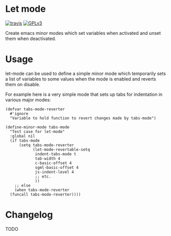 # Let mode

[![travis](https://travis-ci.org/davidshepherd7/let-mode.svg?branch=master)](https://travis-ci.org/davidshepherd7/let-mode) <!-- [![melpa](http://melpa.org/packages/let-mode-badge.svg)](http://melpa.org/#/let-mode)  -->[![GPLv3](http://img.shields.io/badge/license-GNU%20GPLv3-blue.svg)](https://github.com/davidshepherd7/let-mode/blob/master/LICENSE)

Create emacs minor modes which set variables when activated and unset them when deactivated.

# Usage

let-mode can be used to define a simple minor mode which temporarily sets a list
of variables to some values when the mode is enabled and reverts them on
disable.

For example here is a very simple mode that sets up tabs for indentation in
various major modes:

    (defvar tabs-mode-reverter
      #'ignore
      "Variable to hold function to revert changes made by tabs-mode")

    (define-minor-mode tabs-mode
      "Test case for let-mode"
      :global nil
      (if tabs-mode
          (setq tabs-mode-reverter
                (let-mode-revertable-setq
                 indent-tabs-mode t
                 tab-width 4
                 c-basic-offset 4
                 sgml-basic-offset 4
                 js-indent-level 4
                 ;; etc.
                 ))
        ;; else
        (when tabs-mode-reverter
      (funcall tabs-mode-reverter))))


# Changelog

TODO
